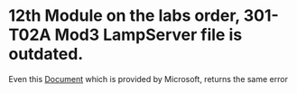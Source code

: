# 12th Module on the labs order, 301-T02A Mod3 LampServer file is outdated.

Even this [Document](https://docs.microsoft.com/en-us/azure/automation/automation-quickstart-dsc-configuration) which is provided by Microsoft, returns the same error




